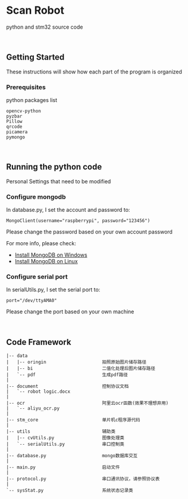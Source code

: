 # Scan Robot
 
python and stm32 source code

&emsp;
## Getting Started
 
These instructions will show how each part of the program is organized
&emsp;
 
### Prerequisites
 
python packages list
 
```
opencv-python
pyzbar
Pillow
qrcode
picamera
pymongo
```
&emsp;
## Running the python code
 
Personal Settings that need to be modified
 
### Configure mongodb

 In database.py, I set the account and password to:
```
MongoClient(username="raspberrypi", password="123456")
```
 Please change the password based on your own account password

 For more info, please check:
 * [Install MongoDB on Windows](https://www.mongodb.com/docs/manual/tutorial/install-mongodb-on-windows/)
* [Install MongoDB on Linux](https://www.mongodb.com/docs/manual/administration/install-on-linux/)
  
### Configure serial port
 
 In serialUtils.py, I set the serial port to:
 
```
port="/dev/ttyAMA0"
```
 Please change the port based on your own machine

&emsp;
 ## Code Framework
 ```
|-- data
|   |-- oringin                     拍照原始图片储存路径
|   |-- bi                          二值化处理后图片储存路径
|   `-- pdf                         生成pdf路径
|   
|-- document                        控制协议文档
|   `-- robot logic.docx
|   
|-- ocr                             阿里云ocr函数(效果不理想弃用)
|   `-- aliyu_ocr.py
|   
|-- stm_core                        单片机c程序源代码  
|   
|-- utils                           辅助类
|   |-- cvUtils.py                  图像处理类
|   `-- serialUtils.py              串口控制类
|   
|-- database.py                     mongo数据库交互
|   
|-- main.py                         启动文件
|   
|-- protocol.py                     串口通讯协议，请参照协议表
|    
`-- sysStat.py                      系统状态记录类
```
 
